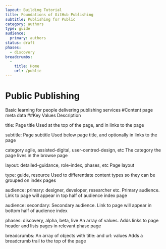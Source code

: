 ```yaml
---
layout: Building Tutorial
title: Foundations of GitHub Publishing
subtitle: Publishing for Public 
category: authors
type: guide
audience:
  primary: authors
status: draft
phases:
  - discovery
breadcrumbs:
  -
    title: Home
    url: /public
---
```

# Public Publishing
Basic learning for people delivering publishing services 
#Content page meta data
##Key	             Values	                                                Description

title:	          Page title	                                            Used at the top of the page, and in links to the page

subtitle:	        Page subtitle	                                          Used below page title, and optionally in links to the page

category	        agile, assisted-digital, user-centred-design, etc	      The category the page lives in the browse page

layout:	          detailed-guidance, role-index, phases, etc	Page layout

type:	            guide, resource	                                        Used to differentiate content types so they can be grouped on index pages

audience:         primary:	designer, developer, researcher etc.	        Primary audience. Link to page will appear in top half of audience index page

audience:         secondary:		                                          Secondary audience. Link to page will appear in bottom half of audience index

phases:	          discovery, alpha, beta, live	An array of values.       Adds links to page header and lists pages in relevant phase page

breadcrumbs:	    An array of objects with title: and url: values	        Adds a breadcrumb trail to the top of the page


